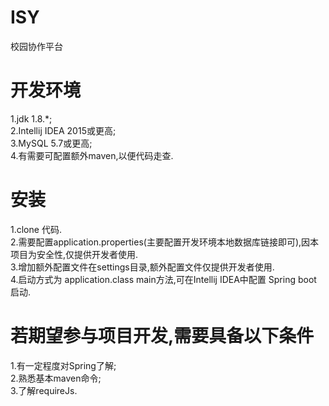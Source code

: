 # ISY
校园协作平台
# 开发环境
1.jdk 1.8.*;  
2.Intellij IDEA 2015或更高;  
3.MySQL 5.7或更高;  
4.有需要可配置额外maven,以便代码走查.  
# 安装
1.clone 代码.  
2.需要配置application.properties(主要配置开发环境本地数据库链接即可),因本项目为安全性,仅提供开发者使用.  
3.增加额外配置文件在settings目录,额外配置文件仅提供开发者使用.  
4.启动方式为 application.class main方法,可在Intellij IDEA中配置 Spring boot 启动.  
# 若期望参与项目开发,需要具备以下条件
1.有一定程度对Spring了解;  
2.熟悉基本maven命令;  
3.了解requireJs.  
